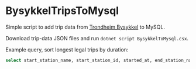 BysykkelTripsToMysql
===

Simple script to add trip data from [Trondheim Bysykkel](https://trondheimbysykkel.no/en/open-data) to MySQL.

Download trip-data JSON files and run `dotnet script BysykkelToMysql.csx`.

Example query, sort longest legal trips by duration:

```sql
select start_station_name, start_station_id, started_at, end_station_name, end_station_id, ended_at, duration from trip WHERE duration < 2700 GROUP BY duration desc;

```